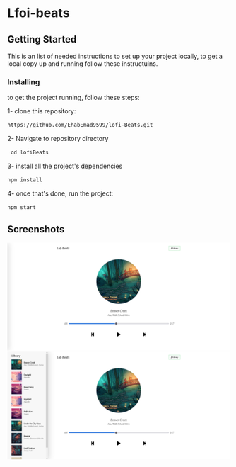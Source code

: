 # Lfoi-beats

## Getting Started
This is an list of needed instructions to set up your project locally, to get a local copy up and running follow these instructuins.

### Installing
to get the project running, follow these steps:

1- clone this repository:

```html
https://github.com/EhabEmad9599/lofi-Beats.git
```
2- Navigate to repository directory
```html
 cd lofiBeats
```

3- install all the project's dependencies
``` html
npm install
```
4- once  that's done, run the project:

```html
npm start
```

## Screenshots 

<img src="https://github.com/EhabEmad9599/lofi-Beats/blob/main/1.png">
<img src="https://github.com/EhabEmad9599/lofi-Beats/blob/main/2.png">
